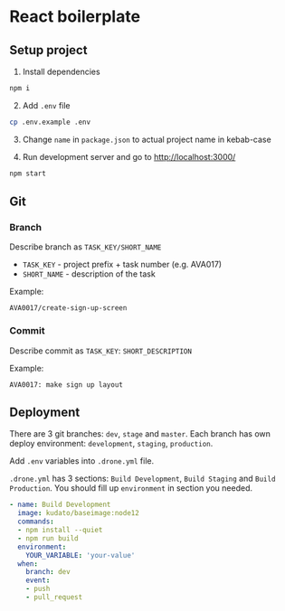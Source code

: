 # React boilerplate

## Setup project
1. Install dependencies
```bash
npm i
```
2. Add `.env` file
```bash
cp .env.example .env
```
3. Change `name` in `package.json` to actual project name in kebab-case


4. Run development server and go to [http://localhost:3000/](http://localhost:3000/)
```bash
npm start
```

## Git

### Branch
Describe branch as `TASK_KEY/SHORT_NAME`
- `TASK_KEY` - project prefix + task number (e.g. AVA017)
- `SHORT_NAME` - description of the task

Example:

`AVA0017/create-sign-up-screen`

### Commit
Describe commit as `TASK_KEY`: `SHORT_DESCRIPTION`

Example:

`AVA0017: make sign up layout`

## Deployment

There are 3 git branches: `dev`, `stage` and `master`. Each branch has own deploy environment: `development`, `staging`, `production`.

Add `.env` variables into `.drone.yml` file.

`.drone.yml` has 3 sections: `Build Development`, `Build Staging` and `Build Production`. You should fill up `environment` in section you needed.
```yaml
- name: Build Development
  image: kudato/baseimage:node12
  commands:
  - npm install --quiet
  - npm run build
  environment:
    YOUR_VARIABLE: 'your-value'
  when:
    branch: dev
    event:
    - push
    - pull_request
```

